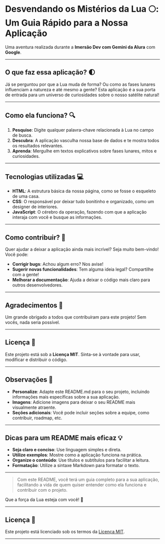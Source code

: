 # **Desvendando os Mistérios da Lua** 🌕: Um Guia Rápido para a Nossa Aplicação

Uma aventura realizada durante a **Imersão Dev com Gemini da Alura** com **Google**.

---

## **O que faz essa aplicação?** 🌓

Já se perguntou por que a Lua muda de forma? Ou como as fases lunares influenciam a natureza e até mesmo a gente? Esta aplicação é a sua porta de entrada para um universo de curiosidades sobre o nosso satélite natural!

---

## **Como ela funciona?** 🔍

1. **Pesquise**: Digite qualquer palavra-chave relacionada à Lua no campo de busca.
2. **Descubra**: A aplicação vasculha nossa base de dados e te mostra todos os resultados relevantes.
3. **Aprenda**: Mergulhe em textos explicativos sobre fases lunares, mitos e curiosidades.

---

## **Tecnologias utilizadas** 💻

- **HTML**: A estrutura básica da nossa página, como se fosse o esqueleto de uma casa.
- **CSS**: O responsável por deixar tudo bonitinho e organizado, como um designer de interiores.
- **JavaScript**: O cérebro da operação, fazendo com que a aplicação interaja com você e busque as informações.

---

## **Como contribuir?** 🤝

Quer ajudar a deixar a aplicação ainda mais incrível? Seja muito bem-vindo! Você pode:

- **Corrigir bugs**: Achou algum erro? Nos avise!
- **Sugerir novas funcionalidades**: Tem alguma ideia legal? Compartilhe com a gente!
- **Melhorar a documentação**: Ajuda a deixar o código mais claro para outros desenvolvedores.

---

## **Agradecimentos** 🙏

Um grande obrigado a todos que contribuíram para este projeto! Sem vocês, nada seria possível.

---

## **Licença** 📜

Este projeto está sob a **Licença MIT**. Sinta-se à vontade para usar, modificar e distribuir o código.

---

## **Observações** 📌

- **Personalize**: Adapte este README.md para o seu projeto, incluindo informações mais específicas sobre a sua aplicação.
- **Imagens**: Adicione imagens para deixar o seu README mais visualmente atraente.
- **Seções adicionais**: Você pode incluir seções sobre a equipe, como contribuir, roadmap, etc.

---

## **Dicas para um README mais eficaz** 💡

- **Seja claro e conciso**: Use linguagem simples e direta.
- **Utilize exemplos**: Mostre como a aplicação funciona na prática.
- **Organize o conteúdo**: Use títulos e subtítulos para facilitar a leitura.
- **Formatação**: Utilize a sintaxe Markdown para formatar o texto.

---

> Com este README, você terá um guia completo para a sua aplicação, facilitando a vida de quem quiser entender como ela funciona e contribuir com o projeto.

Que a força da Lua esteja com você! 🌙

---


## Licença 📜

Este projeto está licenciado sob os termos da [Licença MIT](./LICENSE).

---

